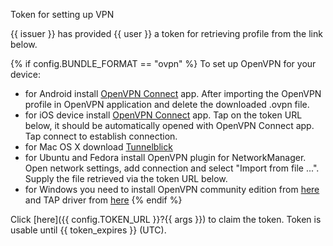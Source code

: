Token for setting up VPN

{{ issuer }} has provided {{ user }} a token for retrieving
profile from the link below.

{% if config.BUNDLE_FORMAT == "ovpn" %}
To set up OpenVPN for your device:

* for Android install [OpenVPN Connect](https://play.google.com/store/apps/details?id=de.blinkt.openvpn) app. After importing the OpenVPN profile in OpenVPN application and delete the downloaded .ovpn file.
* for iOS device install [OpenVPN Connect](https://itunes.apple.com/us/app/openvpn-connect/id590379981) app. Tap on the token URL below, it should be automatically opened with OpenVPN Connect app. Tap connect to establish connection.
* for Mac OS X download [Tunnelblick](https://tunnelblick.net/downloads.html)
* for Ubuntu and Fedora install OpenVPN plugin for NetworkManager. Open network settings, add connection and select "Import from file ...". Supply the file retrieved via the token URL below.
* for Windows you need to install OpenVPN community edition from [here](https://swupdate.openvpn.org/community/releases/openvpn-install-2.3.14-I601-x86_64.exe) and TAP driver from [here](https://swupdate.openvpn.org/community/releases/tap-windows-9.21.2.exe)
{% endif %}

Click [here]({{ config.TOKEN_URL }}?{{ args }}) to claim the token.
Token is usable until {{  token_expires }} (UTC).

